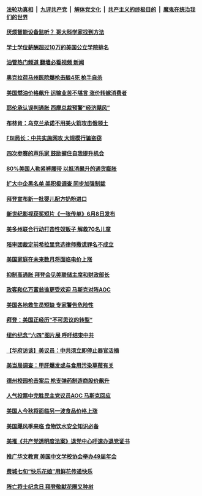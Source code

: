 ####  [法轮功真相](../../../../basic/blob/master/README.md?t=06022131) &nbsp;|&nbsp; [九评共产党](../../../../9ping.md/blob/master/README.md?t=06022131) &nbsp;|&nbsp; [解体党文化](../../../../jtdwh.md/blob/master/README.md?t=06022131)  &nbsp;|&nbsp; [共产主义的终极目的](../../../../gczydzjmd.md/blob/master/README.md?t=06022131) &nbsp;|&nbsp; [魔鬼在统治我们的世界](../../../../mgztzwmdsj.md/blob/master/README.md?t=06022131) 

#### [厌烦智能设备监听？ 哥大科学家找到方法](../pages/prog203/a103444908.md?t=06022131) 

#### [学士学位薪酬超过10万的美国公立学院排名](../pages/prog203/a103444567.md?t=06022131) 

#### [油管热门频道 翻墙必看视频 新闻](http://45.76.130.85:81/youtube.html?06022131)

#### [奥克拉荷马州医院爆枪击酿4死 枪手自杀](../pages/prog203/a103444728.md?t=06022131) 

#### [美国燃油价格飙升 运输业苦不堪言 涨价转嫁消费者](../pages/prog203/a103444583.md?t=06022131) 

#### [耶伦承认误判通胀 西摩总裁预警“经济飓风”](../pages/prog203/a103444473.md?t=06022131) 

#### [布林肯：乌克兰承诺不用美火箭攻击俄领土](../pages/prog203/a103444313.md?t=06022131) 

#### [FBI局长：中共实施网攻 大规模行骗盗窃](../pages/prog203/a103444393.md?t=06022131) 

#### [四次参赛的声乐家 鼓励握住自我提升机会](../pages/prog203/a103444388.md?t=06022131) 

#### [80%美国人勒紧裤腰带 以抵消飙升的通货膨胀](../pages/prog203/a103444349.md?t=06022131) 

#### [扩大中企黑名单 美积极调查 同步加强制裁](../pages/prog203/a103444232.md?t=06022131) 

#### [拜登宣布新一批婴儿配方奶粉进口](../pages/prog203/a103444175.md?t=06022131) 

#### [新世纪影视获奖短片《一张传单》6月8日发布](../pages/prog203/a103444320.md?t=06022131) 

#### [美多州联合行动打击性奴贩子 解救70名儿童](../pages/prog203/a103444273.md?t=06022131) 

#### [陪审团裁定前希拉里竞选律师撒谎罪名不成立](../pages/prog203/a103444258.md?t=06022131) 

#### [美国家庭在未来数月将面临电价上涨](../pages/prog203/a103444168.md?t=06022131) 

#### [抑制高通胀 拜登会见美联储主席和财政部长](../pages/prog203/a103443694.md?t=06022131) 

#### [政客和亿万富翁谁更受欢迎 马斯克对阵AOC](../pages/prog203/a103443519.md?t=06022131) 

#### [美国各地救生员短缺  专家警告危险性](../pages/prog203/a103443443.md?t=06022131) 

#### [拜登：美国正经历“不可思议的转型”](../pages/prog203/a103443416.md?t=06022131) 

#### [纽约纪念“六四”图片展 呼吁结束中共](../pages/prog203/a103443402.md?t=06022131) 

#### [【华府访谈】美议员：中共须立即停止器官活摘](../pages/prog203/a103443352.md?t=06022131) 

#### [美当局调查：甲肝爆发或与食用污染草莓有关](../pages/prog203/a103443315.md?t=06022131) 

#### [德州校园枪击案后 枪支弹药制造商股价飙升](../pages/prog203/a103443279.md?t=06022131) 

#### [人气投票中完胜民主党议员AOC 马斯克回应](../pages/prog203/a103443285.md?t=06022131) 

#### [美国人今秋将面临另一波食品价格上涨](../pages/prog203/a103443273.md?t=06022131) 

#### [美国飓风季来临 食物饮水安全知识必备](../pages/prog203/a103443028.md?t=06022131) 

#### [美推《共产党透明度法案》退党中心吁速办退党证书](../pages/prog203/a103442751.md?t=06022131) 

#### [推广华文教育 美国中文学校协会举办49届年会](../pages/prog203/a103442644.md?t=06022131) 

#### [费城七旬“快乐花娘”用鲜花传递快乐](../pages/prog203/a103442639.md?t=06022131) 

#### [阵亡将士纪念日 拜登敬献花圈又种树](../pages/prog203/a103442542.md?t=06022131) 

<img src='http://gfw-breaker.win/goodnews/indexes/prog203.md' width='0px' height='0px'/>
